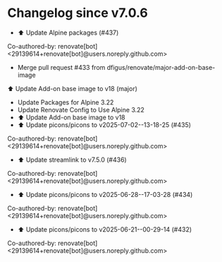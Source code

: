 # Changelog since v7.0.6
- ⬆️ Update Alpine packages (#437)

Co-authored-by: renovate[bot] <29139614+renovate[bot]@users.noreply.github.com> 
- Merge pull request #433 from dfigus/renovate/major-add-on-base-image

⬆️ Update Add-on base image to v18 (major) 
- Update Packages for Alpine 3.22 
- Update Renovate Config to Use Alpine 3.22 
- ⬆️ Update Add-on base image to v18 
- ⬆️ Update picons/picons to v2025-07-02--13-18-25 (#435)

Co-authored-by: renovate[bot] <29139614+renovate[bot]@users.noreply.github.com> 
- ⬆️ Update streamlink to v7.5.0 (#436)

Co-authored-by: renovate[bot] <29139614+renovate[bot]@users.noreply.github.com> 
- ⬆️ Update picons/picons to v2025-06-28--17-03-28 (#434)

Co-authored-by: renovate[bot] <29139614+renovate[bot]@users.noreply.github.com> 
- ⬆️ Update picons/picons to v2025-06-21--00-29-14 (#432)

Co-authored-by: renovate[bot] <29139614+renovate[bot]@users.noreply.github.com> 
